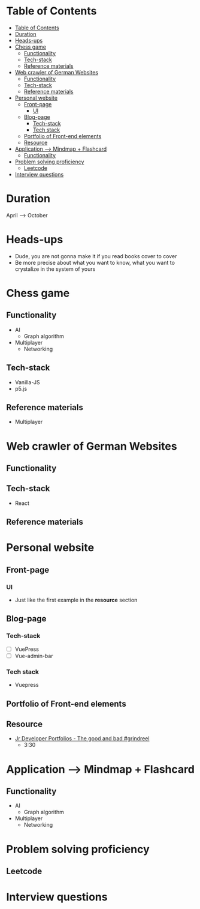 # Table of Contents
- [Table of Contents](#table-of-contents)
- [Duration](#duration)
- [Heads-ups](#heads-ups)
- [Chess game](#chess-game)
  - [Functionality](#functionality)
  - [Tech-stack](#tech-stack)
  - [Reference materials](#reference-materials)
- [Web crawler of German Websites](#web-crawler-of-german-websites)
  - [Functionality](#functionality-1)
  - [Tech-stack](#tech-stack-1)
  - [Reference materials](#reference-materials-1)
- [Personal website](#personal-website)
  - [Front-page](#front-page)
    - [UI](#ui)
  - [Blog-page](#blog-page)
    - [Tech-stack](#tech-stack-2)
    - [Tech stack](#tech-stack-3)
  - [Portfolio of Front-end elements](#portfolio-of-front-end-elements)
  - [Resource](#resource)
- [Application --> Mindmap + Flashcard](#application----mindmap--flashcard)
  - [Functionality](#functionality-2)
- [Problem solving proficiency](#problem-solving-proficiency)
  - [Leetcode](#leetcode)
- [Interview questions](#interview-questions)

# Duration
April --> October

# Heads-ups
- Dude, you are not gonna make it if you read books cover to cover
- Be more precise about what you want to know, what you want to crystalize in the system of yours

# Chess game
## Functionality
- AI
  - Graph algorithm
- Multiplayer
  - Networking
## Tech-stack
- Vanilla-JS
- p5.js
## Reference materials
- Multiplayer

# Web crawler of German Websites
## Functionality
## Tech-stack
- React
## Reference materials

# Personal website

## Front-page
### UI
- Just like the first example in the **resource** section
## Blog-page
### Tech-stack
- [ ] VuePress
- [ ] Vue-admin-bar
### Tech stack
- Vuepress
## Portfolio of Front-end elements


## Resource
- [Jr Developer Portfolios - The good and bad #grindreel](https://www.youtube.com/watch?v=q0bca-LnDhY&t=3s)
  - 3:30
# Application --> Mindmap + Flashcard
## Functionality
- AI
  - Graph algorithm
- Multiplayer
  - Networking

# Problem solving proficiency
## Leetcode

# Interview questions